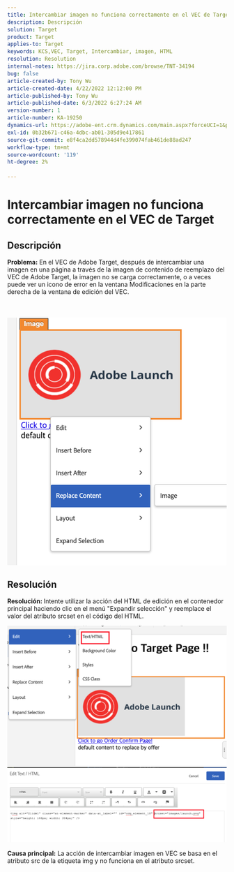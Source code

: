 ```yaml
---
title: Intercambiar imagen no funciona correctamente en el VEC de Target
description: Descripción
solution: Target
product: Target
applies-to: Target
keywords: KCS,VEC, Target, Intercambiar, imagen, HTML
resolution: Resolution
internal-notes: https://jira.corp.adobe.com/browse/TNT-34194
bug: false
article-created-by: Tony Wu
article-created-date: 4/22/2022 12:12:00 PM
article-published-by: Tony Wu
article-published-date: 6/3/2022 6:27:24 AM
version-number: 1
article-number: KA-19250
dynamics-url: https://adobe-ent.crm.dynamics.com/main.aspx?forceUCI=1&pagetype=entityrecord&etn=knowledgearticle&id=9107d060-35c2-ec11-983e-0022480ab970
exl-id: 0b32b671-c46a-4dbc-ab01-305d9e417861
source-git-commit: e8f4ca2dd578944d4fe399074fab461de88ad247
workflow-type: tm+mt
source-wordcount: '119'
ht-degree: 2%

---
```


# Intercambiar imagen no funciona correctamente en el VEC de Target

## Descripción

<b>Problema:</b> En el VEC de Adobe Target, después de intercambiar una imagen en una página a través de la imagen de contenido de reemplazo del VEC de Adobe Target, la imagen no se carga correctamente, o a veces puede ver un icono de error en la ventana Modificaciones en la parte derecha de la ventana de edición del VEC.<br><br> <br><br>![](assets/___dfd13de3-36c2-ec11-983e-0022480ab970___.png)

## Resolución




<b>Resolución: </b>Intente utilizar la acción del HTML de edición en el contenedor principal haciendo clic en el menú &quot;Expandir selección&quot; y reemplace el valor del atributo srcset en el código del HTML.

![](assets/0776b561-36c2-ec11-983e-0022480ab970.png)![](assets/e63bb087-36c2-ec11-983e-0022480ab970.png)





<b>Causa principal:</b> La acción de intercambiar imagen en VEC se basa en el atributo src de la etiqueta img y no funciona en el atributo srcset.
